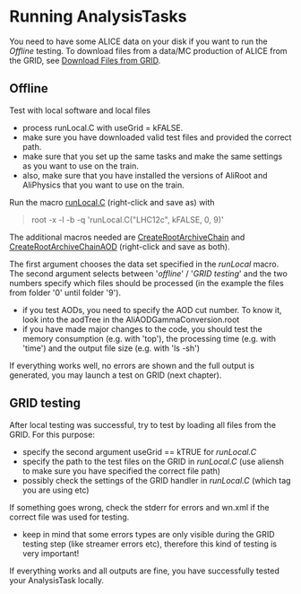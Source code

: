 # Running AnalysisTasks

You need to have some ALICE data on your disk if you want to run the _Offline_ testing. To download files from a data/MC production of ALICE from the GRID, see [Download Files from GRID](../AliPhysicsAndGrid/download.md).

## Offline

Test with local software and local files

* process runLocal.C with useGrid = kFALSE.
* make sure you have downloaded valid test files and provided the correct path.
* make sure that you set up the same tasks and make the same settings as you want to use on the train.
* also, make sure that you have installed the versions of AliRoot and AliPhysics that you want to use on the train. 

Run the macro [runLocal.C](../AliPhysicsAndGrid/runLocal.C) \(right-click and save as\) with

> root -x -l -b -q 'runLocal.C\("LHC12c", kFALSE, 0, 9\)'

The additional macros needed are [CreateRootArchiveChain](../AliPhysicsAndGrid/CreateRootArchiveChain.C) and [CreateRootArchiveChainAOD](../AliPhysicsAndGrid/CreateRootArchiveChainAOD.C) \(right-click and save as both\).

The first argument chooses the data set specified in the _runLocal_ macro. The second argument selects between '_offline_' / '_GRID testing_' and the two numbers specify which files should be processed \(in the example the files from folder '0' until folder '9'\).

* if you test AODs, you need to specify the AOD cut number. To know it, look into the aodTree in the AliAODGammaConversion.root
* if you have made major changes to the code, you should test the memory consumption \(e.g. with 'top'\), the processing time \(e.g. with 'time'\) and the output file size \(e.g. with 'ls -sh'\)

If everything works well, no errors are shown and the full output is generated, you may launch a test on GRID \(next chapter\).

## GRID testing

After local testing was successful, try to test by loading all files from the GRID. For this purpose:

* specify the second argument useGrid == kTRUE for _runLocal.C_ 
* specify the path to the test files on the GRID in _runLocal.C_ \(use aliensh to make sure you have specified the correct file path\)
* possibly check the settings of the GRID handler in _runLocal.C_ \(which tag you are using etc\)

If something goes wrong, check the stderr for errors and wn.xml if the correct file was used for testing.

* keep in mind that some errors types are only visible during the GRID testing step \(like streamer errors etc\), therefore this kind of testing is very important!

If everything works and all outputs are fine, you have successfully tested your AnalysisTask locally.

